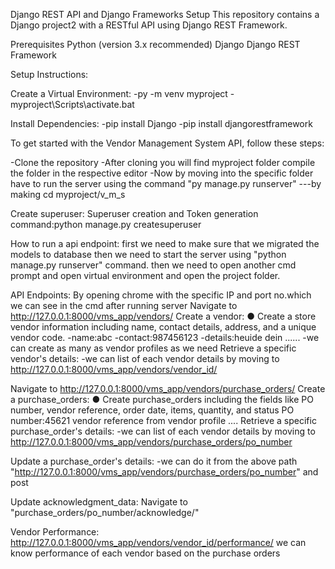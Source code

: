 Django REST API and Django Frameworks Setup
This repository contains a Django project2 with a RESTful API using Django REST Framework.

Prerequisites
Python (version 3.x recommended)
Django
Django REST Framework

Setup Instructions:

Create a Virtual Environment:
-py -m venv myproject
-myproject\Scripts\activate.bat

Install Dependencies:
-pip install Django
-pip install djangorestframework

To get started with the Vendor Management System API, follow these steps:

-Clone the repository
-After cloning you will find myproject folder compile the folder in the respective editor
-Now by moving into the specific folder have to run the server using the command "py manage.py runserver"
---by making cd myproject/v_m_s

Create superuser:
Superuser creation and Token generation
command:python manage.py createsuperuser

How to run a api endpoint:
first we need to make sure that we migrated the models to database
then we need to start the server using "python manage.py runserver" command.
then we need to open another cmd prompt and open virtual environment and open the project folder.

API Endpoints:
By opening chrome with the specific IP and port no.which we can see in the cmd after running server
Navigate to http://127.0.0.1:8000/vms_app/vendors/
Create a vendor:
● Create a store vendor information including name, contact
details, address, and a unique vendor code.
  -name:abc
  -contact:987456123
  -details:heuide dein
  ......
  -we can create as many as vendor profiles as we need
Retrieve a specific vendor's details:
-we can list of each vendor details by moving to http://127.0.0.1:8000/vms_app/vendors/vendor_id/

Navigate to http://127.0.0.1:8000/vms_app/vendors/purchase_orders/
Create a purchase_orders:
● Create purchase_orders including the fields like PO number, vendor reference,
order date, items, quantity, and status
  PO number:45621
  vendor reference from vendor profile
  ....
Retrieve a specific purchase_order's details:
-we can list of each vendor details by moving to http://127.0.0.1:8000/vms_app/vendors/purchase_orders/po_number

Update a purchase_order's details:
-we can do it from the above path "http://127.0.0.1:8000/vms_app/vendors/purchase_orders/po_number" and post

Update acknowledgment_data:
Navigate to "purchase_orders/po_number/acknowledge/"

Vendor Performance:
http://127.0.0.1:8000/vms_app/vendors/vendor_id/performance/
we can know performance of each vendor based on the purchase orders






